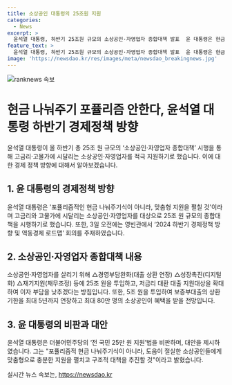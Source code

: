 ```yaml
---
title: 소상공인 대통령의 25조원 지원
categories:
  - News
excerpt: >
  윤석열 대통령, 하반기 25조원 규모의 소상공인·자영업자 종합대책 발표  윤 대통령은 현금 지원보다는 맞춤형 지원 강조하며, 포퓰리즘적 현금 나눠주기식 비판과 대안 제시. 25조원 투입, 대출 연장, 저신용자 대환대출 지원, 5조원 투입으로 80만 명의 소상공인 지원 예상. 도움이 절실한 소상공인들에게 충분한 지원이라며 전 국민 25만 원 지원 정책에 대한 비판도 이어졌다. 
feature_text: >
  윤석열 대통령, 하반기 25조원 규모의 소상공인·자영업자 종합대책 발표  윤 대통령은 현금 지원보다는 맞춤형 지원 강조하며, 포퓰리즘적 현금 나눠주기식 비판과 대안 제시. 25조원 투입, 대출 연장, 저신용자 대환대출 지원, 5조원 투입으로 80만 명의 소상공인 지원 예상. 도움이 절실한 소상공인들에게 충분한 지원이라며 전 국민 25만 원 지원 정책에 대한 비판도 이어졌다. 
image: 'https://newsdao.kr/res/images/meta/newsdao_breakingnews.jpg'
---
```


<p><img src="https://newsdao.kr/res/images/meta/newsdao_breakingnews.jpg" alt="ranknews 속보" /></p>

<h1>현금 나눠주기 포퓰리즘 안한다, 윤석열 대통령 하반기 경제정책 방향</h1>

<p data-ke-size="size16">윤석열 대통령이 올 하반기 총 25조 원 규모의 ‘소상공인·자영업자 종합대책’ 시행을 통해 고금리·고물가에 시달리는 소상공인·자영업자를 적극 지원하기로 했습니다. 이에 대한 경제 정책 방향에 대해서 알아보겠습니다.</p>

<h2 data-ke-size="size26">1. 윤 대통령의 경제정책 방향</h2>

<p data-ke-size="size16">윤석열 대통령은 '포퓰리즘적인 현금 나눠주기식이 아니라, 맞춤형 지원을 펼칠 것'이라며 고금리와 고물가에 시달리는 소상공인·자영업자를 대상으로 25조 원 규모의 종합대책을 시행하기로 했습니다. 또한, 3일 오전에는 영빈관에서 ‘2024 하반기 경제정책 방향 및 역동경제 로드맵’ 회의를 주재하였습니다.</p>

<h2 data-ke-size="size26">2. 소상공인·자영업자 종합대책 내용</h2>

<p data-ke-size="size16">소상공인·자영업자를 살리기 위해 △경영부담완화(대출 상환 연장) △성장촉진(디지털화) △재기지원(채무조정) 등에 25조 원을 투입하고, 저금리 대환 대출 지원대상을 확대하여 이자 부담을 낮추겠다는 방침입니다. 또한, 5조 원을 투입하여 보증부대출의 상환기한을 최대 5년까지 연장하고 최대 80만 명의 소상공인이 혜택을 받을 전망입니다.</p>

<h2 data-ke-size="size26">3. 윤 대통령의 비판과 대안</h2>

<p data-ke-size="size16">윤석열 대통령은 더불어민주당의 ‘전 국민 25만 원 지원’법을 비판하며, 대안을 제시하였습니다. 그는 "포퓰리즘적 현금 나눠주기식이 아니라, 도움이 절실한 소상공인들에게 맞춤형으로 충분한 지원을 펼치고 구조적 대책을 추진할 것"이라고 밝혔습니다.</p>
실시간 뉴스 속보는, <a href="https://newsdao.kr" rel="dofollow">https://newsdao.kr</a>


